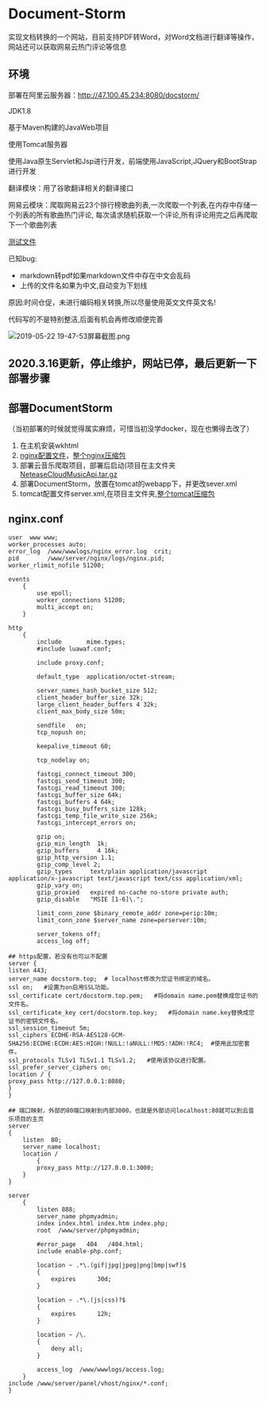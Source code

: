 # Document-Storm
实现文档转换的一个网站，目前支持PDF转Word，对Word文档进行翻译等操作，网站还可以获取网易云热门评论等信息

## 环境

部署在阿里云服务器：http://47.100.45.234:8080/docstorm/

JDK1.8

基于Maven构建的JavaWeb项目

使用Tomcat服务器

使用Java原生Servlet和Jsp进行开发，前端使用JavaScript,JQuery和BootStrap进行开发

翻译模块：用了谷歌翻译相关的翻译接口

网易云模块：爬取网易云23个排行榜歌曲列表,一次爬取一个列表,在内存中存储一个列表的所有歌曲热门评论,
每次请求随机获取一个评论,所有评论用完之后再爬取下一个歌曲列表

[测试文件](https://github.com/icankeep/Document-Storm/tree/master/src/test/resources)

已知bug:

- markdown转pdf如果markdown文件中存在中文会乱码
- 上传的文件名如果为中文,自动变为下划线

原因:时间仓促，未进行编码相关转换,所以尽量使用英文文件英文名!

代码写的不是特别整洁,后面有机会再修改顺便完善

![2019-05-22 19-47-53屏幕截图.png](https://i.loli.net/2019/05/22/5ce5386cbf0b394548.png)


## 2020.3.16更新，停止维护，网站已停，最后更新一下部署步骤

## 部署DocumentStorm
（当初部署的时候就觉得属实麻烦，可惜当初没学docker，现在也懒得去改了）
1. 在主机安装wkhtml
2. [nginx配置文件](#nginx.conf)，[整个nginx压缩包](nginx.tar.gz)
3. 部署云音乐爬取项目，部署后启动(项目在主文件夹[NeteaseCloudMusicApi.tar.gz](NeteaseCloudMusicApi.tar.gz)
4. 部署DocumentStorm，放置在tomcat的webapp下，并更改sever.xml
5. tomcat配置文件server.xml,在项目主文件夹,[整个tomcat压缩包](tomcat.zip)


## nginx.conf
```
user  www www;
worker_processes auto;
error_log  /www/wwwlogs/nginx_error.log  crit;
pid        /www/server/nginx/logs/nginx.pid;
worker_rlimit_nofile 51200;

events
    {
        use epoll;
        worker_connections 51200;
        multi_accept on;
    }

http
    {
        include       mime.types;
		#include luawaf.conf;

		include proxy.conf;

        default_type  application/octet-stream;

        server_names_hash_bucket_size 512;
        client_header_buffer_size 32k;
        large_client_header_buffers 4 32k;
        client_max_body_size 50m;

        sendfile   on;
        tcp_nopush on;

        keepalive_timeout 60;

        tcp_nodelay on;

        fastcgi_connect_timeout 300;
        fastcgi_send_timeout 300;
        fastcgi_read_timeout 300;
        fastcgi_buffer_size 64k;
        fastcgi_buffers 4 64k;
        fastcgi_busy_buffers_size 128k;
        fastcgi_temp_file_write_size 256k;
		fastcgi_intercept_errors on;

        gzip on;
        gzip_min_length  1k;
        gzip_buffers     4 16k;
        gzip_http_version 1.1;
        gzip_comp_level 2;
        gzip_types     text/plain application/javascript application/x-javascript text/javascript text/css application/xml;
        gzip_vary on;
        gzip_proxied   expired no-cache no-store private auth;
        gzip_disable   "MSIE [1-6]\.";

        limit_conn_zone $binary_remote_addr zone=perip:10m;
		limit_conn_zone $server_name zone=perserver:10m;

        server_tokens off;
        access_log off;

## https配置，若没有也可以不配置   
server {
listen 443;
server_name docstorm.top;  # localhost修改为您证书绑定的域名。
ssl on;   #设置为on启用SSL功能。
ssl_certificate cert/docstorm.top.pem;   #将domain name.pem替换成您证书的文件名。
ssl_certificate_key cert/docstorm.top.key;   #将domain name.key替换成您证书的密钥文件名。
ssl_session_timeout 5m;
ssl_ciphers ECDHE-RSA-AES128-GCM-SHA256:ECDHE:ECDH:AES:HIGH:!NULL:!aNULL:!MD5:!ADH:!RC4;  #使用此加密套件。
ssl_protocols TLSv1 TLSv1.1 TLSv1.2;   #使用该协议进行配置。
ssl_prefer_server_ciphers on;   
location / {
proxy_pass http://127.0.0.1:8080;
}
}

## 端口映射，外部的80端口映射到内部3000，也就是外部访问localhost:80就可以到云音乐项目的主页  
server 
{
	listen  80;
	server_name localhost;
	location /
        {
		proxy_pass http://127.0.0.1:3000;
	}
}

server
    {
        listen 888;
        server_name phpmyadmin;
        index index.html index.htm index.php;
        root  /www/server/phpmyadmin;

        #error_page   404   /404.html;
        include enable-php.conf;

        location ~ .*\.(gif|jpg|jpeg|png|bmp|swf)$
        {
            expires      30d;
        }

        location ~ .*\.(js|css)?$
        {
            expires      12h;
        }

        location ~ /\.
        {
            deny all;
        }

        access_log  /www/wwwlogs/access.log;
    }
include /www/server/panel/vhost/nginx/*.conf;
}
```




